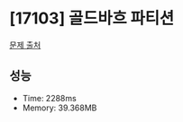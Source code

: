 # [17103] 골드바흐 파티션

[문제 출처](https://www.acmicpc.net/problem/17103)

## 성능

- Time: 2288ms
- Memory: 39.368MB